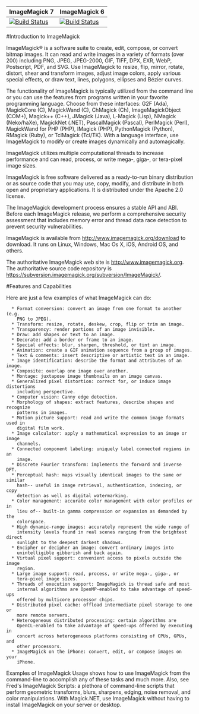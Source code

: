 | ImageMagick 7 | ImageMagick 6 |
| ------------- | ------------- |
| [![Build Status](https://travis-ci.org/ImageMagick/ImageMagick.svg?branch=master)](https://travis-ci.org/ImageMagick/ImageMagick) | [![Build Status](https://travis-ci.org/ImageMagick/ImageMagick.svg?branch=ImageMagick-6)](https://travis-ci.org/ImageMagick/ImageMagick) |


#Introduction to ImageMagick

  ImageMagick® is a software suite to create, edit, compose, or convert
  bitmap images. It can read and write images in a variety of formats (over
  200) including PNG, JPEG, JPEG-2000, GIF, TIFF, DPX, EXR, WebP, Postscript,
  PDF, and SVG.  Use ImageMagick to resize, flip, mirror, rotate, distort,
  shear and transform images, adjust image colors, apply various special
  effects, or draw text, lines, polygons, ellipses and Bézier curves.
  
  The functionality of ImageMagick is typically utilized from the command
  line or you can use the features from programs written in your favorite
  programming language. Choose from these interfaces: G2F (Ada), MagickCore
  (C), MagickWand (C), ChMagick (Ch), ImageMagickObject (COM+), Magick++
  (C++), JMagick (Java), L-Magick (Lisp), NMagick (Neko/haXe), MagickNet
  (.NET), PascalMagick (Pascal), PerlMagick (Perl), MagickWand for PHP
  (PHP), IMagick (PHP), PythonMagick (Python), RMagick (Ruby), or TclMagick
  (Tcl/TK). With a language interface, use ImageMagick to modify or create
  images dynamically and automagically.

  ImageMagick utilizes multiple computational threads to increase performance
  and can read, process, or write mega-, giga-, or tera-pixel image sizes.
  
  ImageMagick is free software delivered as a ready-to-run binary distribution
  or as source code that you may use, copy, modify, and distribute in both open
  and proprietary applications. It is distributed under the Apache 2.0 license.
  
  The ImageMagick development process ensures a stable API and ABI. Before
  each ImageMagick release, we perform a comprehensive security assessment
  that includes memory error and thread data race detection to prevent
  security vulnerabilities.

  ImageMagick is available from http://www.imagemagick.org/download to
  download. It runs on Linux, Windows, Mac Os X, iOS, Android OS, and others.

  The authoritative ImageMagick web site is
  http://www.imagemagick.org. The authoritative source code repository is
  https://subversion.imagemagick.org/subversion/ImageMagick/.


#Features and Capabilities
  
  Here are just a few examples of what ImageMagick can do:
  
      * Format conversion: convert an image from one format to another (e.g.
        PNG to JPEG).
      * Transform: resize, rotate, deskew, crop, flip or trim an image.
      * Transparency: render portions of an image invisible.
      * Draw: add shapes or text to an image.
      * Decorate: add a border or frame to an image.
      * Special effects: blur, sharpen, threshold, or tint an image.
      * Animation: create a GIF animation sequence from a group of images.
      * Text & comments: insert descriptive or artistic text in an image.
      * Image identification: describe the format and attributes of an image.
      * Composite: overlap one image over another.
      * Montage: juxtapose image thumbnails on an image canvas.
      * Generalized pixel distortion: correct for, or induce image distortions
        including perspective.
      * Computer vision: Canny edge detection.
      * Morphology of shapes: extract features, describe shapes and recognize
        patterns in images.
      * Motion picture support: read and write the common image formats used in
        digital film work.
      * Image calculator: apply a mathematical expression to an image or image
        channels.
      * Connected component labeling: uniquely label connected regions in an
        image.
      * Discrete Fourier transform: implements the forward and inverse DFT.
      * Perceptual hash: maps visually identical images to the same or similar
        hash-- useful in image retrieval, authentication, indexing, or copy
        detection as well as digital watermarking.
      * Color management: accurate color management with color profiles or in
        lieu of-- built-in gamma compression or expansion as demanded by the
        colorspace.
      * High dynamic-range images: accurately represent the wide range of
        intensity levels found in real scenes ranging from the brightest direct
        sunlight to the deepest darkest shadows.
      * Encipher or decipher an image: convert ordinary images into
        unintelligible gibberish and back again.
      * Virtual pixel support: convenient access to pixels outside the image
        region.
      * Large image support: read, process, or write mega-, giga-, or
        tera-pixel image sizes.
      * Threads of execution support: ImageMagick is thread safe and most
        internal algorithms are OpenMP-enabled to take advantage of speed-ups
        offered by multicore processor chips.
      * Distributed pixel cache: offload intermediate pixel storage to one or
        more remote servers.
      * Heterogeneous distributed processing: certain algorithms are
        OpenCL-enabled to take advantage of speed-ups offered by executing in
        concert across heterogeneous platforms consisting of CPUs, GPUs, and
        other processors.
      * ImageMagick on the iPhone: convert, edit, or compose images on your
        iPhone.
  
  Examples of ImageMagick Usage shows how to use ImageMagick from the
  command-line to accomplish any of these tasks and much more. Also,
  see Fred's ImageMagick Scripts: a plethora of command-line scripts that
  perform geometric transforms, blurs, sharpens, edging, noise removal,
  and color manipulations. With Magick.NET, use ImageMagick without having
  to install ImageMagick on your server or desktop.

